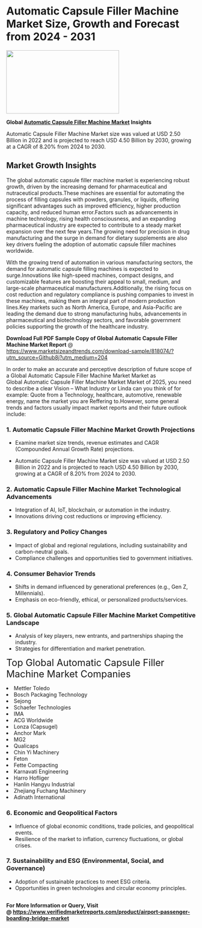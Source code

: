 <H1>Automatic Capsule Filler Machine Market Size, Growth and Forecast from 2024 - 2031</H1><img class="aligncenter size-medium wp-image-584254" src="https://thirdeyenews.in/wp-content/uploads/2024/09/Global-Market-Research-300x168.jpeg" alt="" width="300" height="168" /><p><strong>Global&nbsp;<a href="https://www.marketsizeandtrends.com/download-sample/818074/?utm_source=Github8j?utm_medium=204">Automatic Capsule Filler Machine Market</a> Insights</strong></p><p>Automatic Capsule Filler Machine Market size was valued at USD 2.50 Billion in 2022 and is projected to reach USD 4.50 Billion by 2030, growing at a CAGR of 8.20% from 2024 to 2030.</p><p><h2>Market Growth Insights</h2> <p>The global automatic capsule filler machine market is experiencing robust growth, driven by the increasing demand for pharmaceutical and nutraceutical products.These machines are essential for automating the process of filling capsules with powders, granules, or liquids, offering significant advantages such as improved efficiency, higher production capacity, and reduced human error.Factors such as advancements in machine technology, rising health consciousness, and an expanding pharmaceutical industry are expected to contribute to a steady market expansion over the next few years.The growing need for precision in drug manufacturing and the surge in demand for dietary supplements are also key drivers fueling the adoption of automatic capsule filler machines worldwide.</p> <p>With the growing trend of automation in various manufacturing sectors, the demand for automatic capsule filling machines is expected to surge.Innovations like high-speed machines, compact designs, and customizable features are boosting their appeal to small, medium, and large-scale pharmaceutical manufacturers.Additionally, the rising focus on cost reduction and regulatory compliance is pushing companies to invest in these machines, making them an integral part of modern production lines.Key markets such as North America, Europe, and Asia-Pacific are leading the demand due to strong manufacturing hubs, advancements in pharmaceutical and biotechnology sectors, and favorable government policies supporting the growth of the healthcare industry.</p> <p><span class=""><strong>Download Full PDF Sample Copy of Global Automatic Capsule Filler Machine Market Report</strong> @ <a href="https://www.marketsizeandtrends.com/download-sample/818074/?utm_source=Github8j?utm_medium=204" target="_blank">https://www.marketsizeandtrends.com/download-sample/818074/?utm_source=Github8j?utm_medium=204</a></span></p><p>In order to make an accurate and perceptive description of future scope of a Global&nbsp;Automatic Capsule Filler Machine Market Market as Global&nbsp;Automatic Capsule Filler Machine Market Market of 2025, you need to describe a clear Vision &ndash; What Industry or Linda can you think of for example: Quote from a Technology, healthcare, automotive, renewable energy, name the market you are Reffering to.However, some general trends and factors usually impact market reports and their future outlook include:</p><h3>1.&nbsp;<strong>Automatic Capsule Filler Machine Market Growth Projections</strong></h3><ul><li>Examine market size trends, revenue estimates and CAGR (Compounded Annual Growth Rate) projections.</li><li><p>Automatic Capsule Filler Machine Market size was valued at USD 2.50 Billion in 2022 and is projected to reach USD 4.50 Billion by 2030, growing at a CAGR of 8.20% from 2024 to 2030.</p></li></ul><h3>2.&nbsp;<strong>Automatic Capsule Filler Machine Market Technological Advancements</strong></h3><ul><li>Integration of AI, IoT, blockchain, or automation in the industry.</li><li>Innovations driving cost reductions or improving efficiency.</li></ul><h3>3.&nbsp;<strong>Regulatory and Policy Changes</strong></h3><ul><li>Impact of global and regional regulations, including sustainability and carbon-neutral goals.</li><li>Compliance challenges and opportunities tied to government initiatives.</li></ul><h3>4.&nbsp;<strong>Consumer Behavior Trends</strong></h3><ul><li>Shifts in demand influenced by generational preferences (e.g., Gen Z, Millennials).</li><li>Emphasis on eco-friendly, ethical, or personalized products/services.</li></ul><h3>5.&nbsp;<strong>Global Automatic Capsule Filler Machine Market Competitive Landscape</strong></h3><ul><li>Analysis of key players, new entrants, and partnerships shaping the industry.</li><li>Strategies for differentiation and market penetration.</li></ul><p data-pm-slice="1 1 []"><span style="color: inherit; font-family: inherit; font-size: 25px;">Top Global Automatic Capsule Filler Machine Market Companies</span></p><div class="" data-test-id=""><p><li>Mettler Toledo</li><li> Bosch Packaging Technology</li><li> Sejong</li><li> Schaefer Technologies</li><li> IMA</li><li> ACG Worldwide</li><li> Lonza (Capsugel)</li><li> Anchor Mark</li><li> MG2</li><li> Qualicaps</li><li> Chin Yi Machinery</li><li> Feton</li><li> Fette Compacting</li><li> Karnavati Engineering</li><li> Harro Hofliger</li><li> Hanlin Hangyu Industrial</li><li> Zhejiang Fuchang Machinery</li><li> Adinath International</li></p></div><h3>6.&nbsp;<strong>Economic and Geopolitical Factors</strong></h3><ul><li>Influence of global economic conditions, trade policies, and geopolitical events.</li><li>Resilience of the market to inflation, currency fluctuations, or global crises.</li></ul><h3>7.&nbsp;<strong>Sustainability and ESG (Environmental, Social, and Governance)</strong></h3><ul><li>Adoption of sustainable practices to meet ESG criteria.</li><li>Opportunities in green technologies and circular economy principles.</li></ul><h2><strong style="font-size: 14px;">For More Information or Query, Visit @&nbsp;</strong><a style="background-color: #ffffff; font-size: 14px;" href="https://www.marketsizeandtrends.com/report/automatic-capsule-filler-machine-market/" target="_blank">https://www.verifiedmarketreports.com/product/airport-passenger-boarding-bridge-market</a></h2>